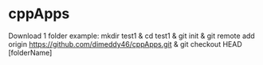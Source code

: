 # cppApps
Download 1 folder example: 
mkdir test1 & cd test1 & git init & git remote add origin https://github.com/dimeddy46/cppApps.git & git checkout HEAD [folderName] 
